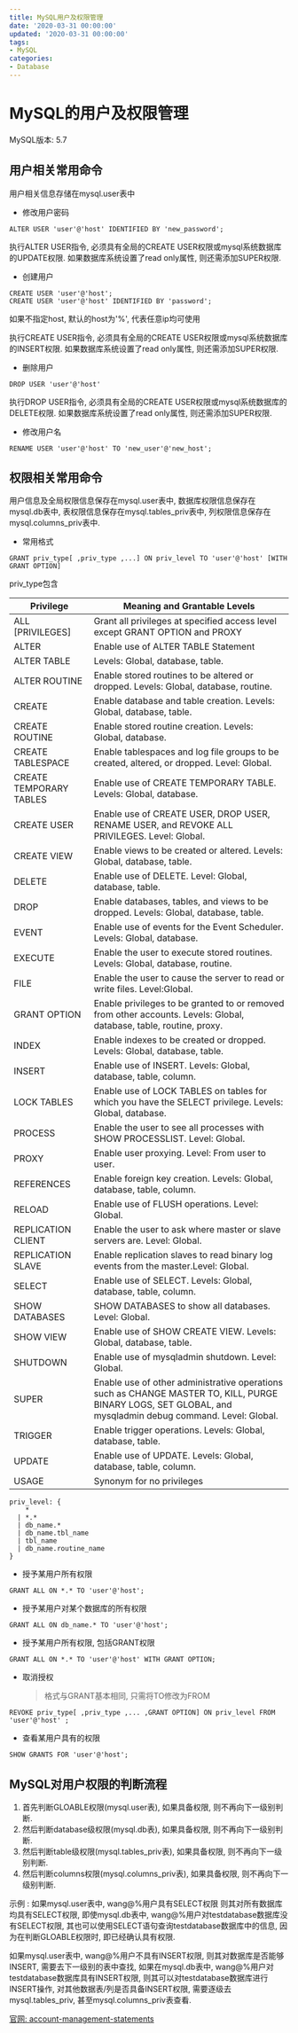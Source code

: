 ```yaml
---
title: MySQL用户及权限管理
date: '2020-03-31 00:00:00'
updated: '2020-03-31 00:00:00'
tags:
- MySQL
categories:
- Database
---
```


# MySQL的用户及权限管理

MySQL版本: 5.7

## 用户相关常用命令

用户相关信息存储在mysql.user表中

- 修改用户密码

```mysql
ALTER USER 'user'@'host' IDENTIFIED BY 'new_password';
```

执行ALTER USER指令, 必须具有全局的CREATE USER权限或mysql系统数据库的UPDATE权限. 如果数据库系统设置了read only属性, 则还需添加SUPER权限.

- 创建用户

```mysql
CREATE USER 'user'@'host';
CREATE USER 'user'@'host' IDENTIFIED BY 'password';
```

如果不指定host, 默认的host为'%', 代表任意ip均可使用

执行CREATE USER指令, 必须具有全局的CREATE USER权限或mysql系统数据库的INSERT权限. 如果数据库系统设置了read only属性, 则还需添加SUPER权限.

- 删除用户

```mysql
DROP USER 'user'@'host'
```

执行DROP USER指令, 必须具有全局的CREATE USER权限或mysql系统数据库的DELETE权限. 如果数据库系统设置了read only属性, 则还需添加SUPER权限.

- 修改用户名

```mysql
RENAME USER 'user'@'host' TO 'new_user'@'new_host';
```

## 权限相关常用命令

用户信息及全局权限信息保存在mysql.user表中, 数据库权限信息保存在mysql.db表中, 表权限信息保存在mysql.tables_priv表中, 列权限信息保存在mysql.columns_priv表中.

- 常用格式

```mysql
GRANT priv_type[ ,priv_type ,...] ON priv_level TO 'user'@'host' [WITH GRANT OPTION]
```

priv_type包含

| Privilege               | Meaning and Grantable Levels                                 |
| ----------------------- | ------------------------------------------------------------ |
| ALL [PRIVILEGES]        | Grant all privileges at specified access level except GRANT OPTION and PROXY |
| ALTER                   | Enable use of ALTER TABLE Statement                          |
| ALTER TABLE             | Levels: Global, database, table.                             |
| ALTER ROUTINE           | Enable stored routines to be altered or dropped. Levels: Global, database, routine. |
| CREATE                  | Enable database and table creation. Levels: Global, database, table. |
| CREATE ROUTINE          | Enable stored routine creation. Levels: Global, database.    |
| CREATE TABLESPACE       | Enable tablespaces and log file groups to be created, altered, or dropped. Level: Global. |
| CREATE TEMPORARY TABLES | Enable use of CREATE TEMPORARY TABLE. Levels: Global, database. |
| CREATE USER             | Enable use of CREATE USER, DROP USER, RENAME USER, and REVOKE ALL PRIVILEGES. Level: Global. |
| CREATE VIEW             | Enable views to be created or altered. Levels: Global, database, table. |
| DELETE                  | Enable use of DELETE. Level: Global, database, table.        |
| DROP                    | Enable databases, tables, and views to be dropped. Levels: Global, database, table. |
| EVENT                   | Enable use of events for the Event Scheduler. Levels: Global, database. |
| EXECUTE                 | Enable the user to execute stored routines. Levels: Global, database, routine. |
| FILE                    | Enable the user to cause the server to read or write files. Level:Global. |
| GRANT OPTION            | Enable privileges to be granted to or removed from other accounts. Levels: Global, database, table, routine, proxy. |
| INDEX                   | Enable indexes to be created or dropped. Levels: Global, database, table. |
| INSERT                  | Enable use of INSERT. Levels: Global, database, table, column. |
| LOCK TABLES             | Enable use of LOCK TABLES on tables for which you have the SELECT privilege. Levels: Global, database. |
| PROCESS                 | Enable the user to see all processes with SHOW PROCESSLIST. Level: Global. |
| PROXY                   | Enable user proxying. Level: From user to user.              |
| REFERENCES              | Enable foreign key creation. Levels: Global, database, table, column. |
| RELOAD                  | Enable use of FLUSH operations. Level: Global.               |
| REPLICATION CLIENT      | Enable the user to ask where master or slave servers are. Level: Global. |
| REPLICATION SLAVE       | Enable replication slaves to read binary log events from the master.Level: Global. |
| SELECT                  | Enable use of SELECT. Levels: Global, database, table, column. |
| SHOW DATABASES          | SHOW DATABASES to show all databases. Level: Global.         |
| SHOW VIEW               | Enable use of SHOW CREATE VIEW. Levels: Global, database, table. |
| SHUTDOWN                | Enable use of mysqladmin shutdown. Level: Global.            |
| SUPER                   | Enable use of other administrative operations such as CHANGE MASTER TO, KILL, PURGE BINARY LOGS, SET GLOBAL, and mysqladmin debug command. Level: Global. |
| TRIGGER                 | Enable trigger operations. Levels: Global, database, table.  |
| UPDATE                  | Enable use of UPDATE. Levels: Global, database, table, column. |
| USAGE                   | Synonym for no privileges                                    |

```mysql
priv_level: {
    *
  | *.*
  | db_name.*
  | db_name.tbl_name
  | tbl_name
  | db_name.routine_name
}
```

- 授予某用户所有权限

```mysql
GRANT ALL ON *.* TO 'user'@'host';
```

- 授予某用户对某个数据库的所有权限

```mysql
GRANT ALL ON db_name.* TO 'user'@'host';
```

- 授予某用户所有权限, 包括GRANT权限

```mysql
GRANT ALL ON *.* TO 'user'@'host' WITH GRANT OPTION;
```

- 取消授权

  > 格式与GRANT基本相同, 只需将TO修改为FROM

```mysql
REVOKE priv_type[ ,priv_type ,... ,GRANT OPTION] ON priv_level FROM 'user'@'host' ;
```

- 查看某用户具有的权限

```mysql
SHOW GRANTS FOR 'user'@'host';
```

## MySQL对用户权限的判断流程

1. 首先判断GLOABLE权限(mysql.user表), 如果具备权限, 则不再向下一级别判断.
2. 然后判断database级权限(mysql.db表), 如果具备权限, 则不再向下一级别判断.
3. 然后判断table级权限(mysql.tables_priv表), 如果具备权限, 则不再向下一级别判断.
4. 然后判断columns权限(mysql.columns_priv表), 如果具备权限, 则不再向下一级别判断.

示例 : 如果mysql.user表中, wang@%用户具有SELECT权限 则其对所有数据库均具有SELECT权限, 即使mysql.db表中, wang@%用户对testdatabase数据库没有SELECT权限, 其也可以使用SELECT语句查询testdatabase数据库中的信息, 因为在判断GLOABLE权限时, 即已经确认具有权限.

如果mysql.user表中, wang@%用户不具有INSERT权限, 则其对数据库是否能够INSERT, 需要去下一级别的表中查找, 如果在mysql.db表中, wang@%用户对testdatabase数据库具有INSERT权限, 则其可以对testdatabase数据库进行INSERT操作, 对其他数据表/列是否具备INSERT权限, 需要逐级去mysql.tables_priv, 甚至mysql.columns_priv表查看.

[官网: account-management-statements](https://dev.mysql.com/doc/refman/5.7/en/account-management-statements.html)
